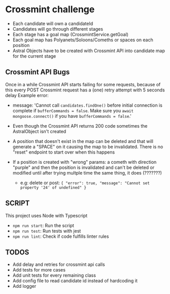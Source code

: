 # Crossmint challenge
- Each candidate will own a candidateId 
- Candidates will go through different stages
- Each stage has a goal map (CrossmintService.getGoal)
- Each goal map has Polyanets/Soloons/Comeths or spaces on each position
- Astral Objects have to be created with Crossmint API into candidate map for the current stage

## Crossmint API Bugs ##
Once in a while Crossmint API starts failing for some requests, because of this every POST Crossmint request has a (one) retry attempt with 5 seconds delay
Example error: 
- message: 'Cannot call `candidates.findOne()` before initial connection is complete if `bufferCommands = false`. Make sure you `await mongoose.connect()` if you have `bufferCommands = false`.'

- Even though the Crossmint API returns 200 code sometimes the AstralObject isn't created
- A position that doesn't exist in the map can be deleted and that will generate a "SPACE" on it causing the map to be invalidated. There is no "reset" endpoint to start over when this happens
- If a position is created with "wrong" params: a cometh with direction "purple" and then the position is invalidated and can't be deleted or modified until after trying multple time the same thing, it does (???????)
    - e.g: delete or post: 
    `{
            "error": true,
            "message": "Cannot set property '24' of undefined"
    }` 

## SCRIPT ##
This project uses Node with Typescript 
- `npm run start`: Run the script
- `npm run test`: Run tests with jest
- `npm run lint`: Check if code fulfills linter rules

## TODOS ##
- Add delay and retries for crossmint api calls
- Add tests for more cases
- Add unit tests for every remaining class
- Add config file to read candidate id instead of hardcoding it
- Add logger
